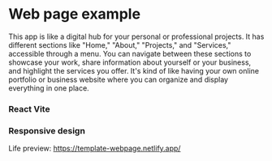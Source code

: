 # Web page example

This app is like a digital hub for your personal or professional projects. It has different sections like "Home," "About," "Projects," and "Services," accessible through a menu. You can navigate between these sections to showcase your work, share information about yourself or your business, and highlight the services you offer. It's kind of like having your own online portfolio or business website where you can organize and display everything in one place.

### React Vite

### Responsive design

Life preview: https://template-webpage.netlify.app/
